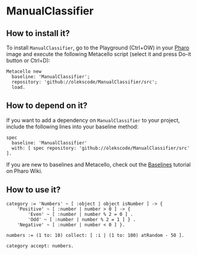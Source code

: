 # ManualClassifier

## How to install it?

To install `ManualClassifier`, go to the Playground (Ctrl+OW) in your [Pharo](https://pharo.org/) image and execute the following Metacello script (select it and press Do-it button or Ctrl+D):

```Smalltalk
Metacello new
  baseline: 'ManualClassifier';
  repository: 'github://olekscode/ManualClassifier/src';
  load.
```

## How to depend on it?

If you want to add a dependency on `ManualClassifier` to your project, include the following lines into your baseline method:

```Smalltalk
spec
  baseline: 'ManualClassifier'
  with: [ spec repository: 'github://olekscode/ManualClassifier/src' ].
```

If you are new to baselines and Metacello, check out the [Baselines](https://github.com/pharo-open-documentation/pharo-wiki/blob/master/General/Baselines.md) tutorial on Pharo Wiki.

## How to use it?

```Smalltalk
category := 'Numbers' ~ [ :object | object isNumber ] -> { 
    'Positive' ~ [ :number | number > 0 ] -> { 
        'Even' ~ [ :number | number % 2 = 0 ] .
        'Odd' ~ [ :number | number % 2 = 1 ] } .
    'Negative' ~ [ :number | number < 0 ] }.
	
numbers := (1 to: 10) collect: [ :i | (1 to: 100) atRandom - 50 ].

category accept: numbers.
```
